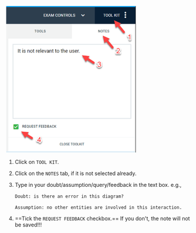 <div class="indented">
<panel type="danger" header="**Submitting doubts/assumptions/feedback for a question:**" expanded>

<img src="images/examplify-feedback.png" width="350" />

1. Click on `TOOL KIT`.
2. Click on the `NOTES` tab, if it is not selected already.
3. Type in your doubt/assumption/query/feedback in the text box. e.g.,<br>

   ```{.no-line-numbers}
   Doubt: is there an error in this diagram?
   ```
   ```{.no-line-numbers}
   Assumption: no other entities are involved in this interaction.
   ```
4. ==Tick the `REQUEST FEEDBACK` checkbox.== <span class="text-danger">If you don't, the note will not be saved!!!</span>

</panel><p/>
</div>
